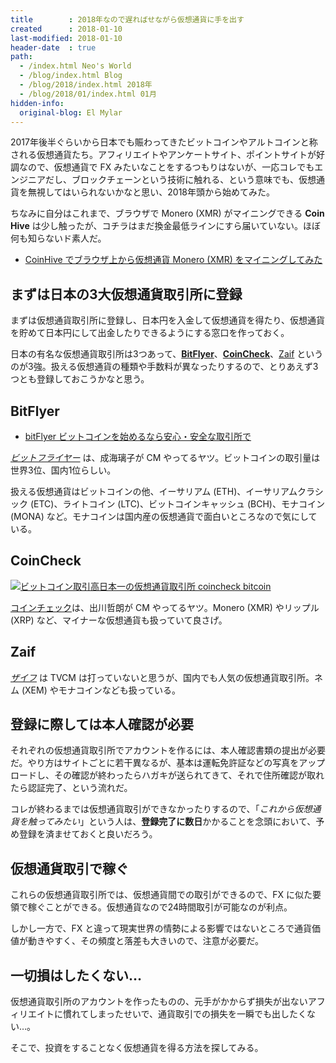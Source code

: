 ```yaml
---
title        : 2018年なので遅ればせながら仮想通貨に手を出す
created      : 2018-01-10
last-modified: 2018-01-10
header-date  : true
path:
  - /index.html Neo's World
  - /blog/index.html Blog
  - /blog/2018/index.html 2018年
  - /blog/2018/01/index.html 01月
hidden-info:
  original-blog: El Mylar
---
```


2017年後半ぐらいから日本でも賑わってきたビットコインやアルトコインと称される仮想通貨たち。アフィリエイトやアンケートサイト、ポイントサイトが好調なので、仮想通貨で FX みたいなことをするつもりはないが、一応コレでもエンジニアだし、ブロックチェーンという技術に触れる、という意味でも、仮想通貨を無視してはいられないかなと思い、2018年頭から始めてみた。

ちなみに自分はこれまで、ブラウザで Monero (XMR) がマイニングできる **Coin Hive** は少し触ったが、コチラはまだ換金最低ラインにすら届いていない。ほぼ何も知らないド素人だ。

- [CoinHive でブラウザ上から仮想通貨 Monero (XMR) をマイニングしてみた](/blog/2017/11/08-01.html)

## まずは日本の3大仮想通貨取引所に登録

まずは仮想通貨取引所に登録し、日本円を入金して仮想通貨を得たり、仮想通貨を貯めて日本円にして出金したりできるようにする窓口を作っておく。

日本の有名な仮想通貨取引所は3つあって、**[BitFlyer](https://bitflyer.jp?bf=u42vxfle)**、**[CoinCheck](https://coincheck.com/?c=aepHhqen_W8)**、[Zaif](https://zaif.jp?ac=3pevwrz04e) というのが3強。扱える仮想通貨の種類や手数料が異なったりするので、とりあえず3つとも登録しておこうかなと思う。

## BitFlyer

- [bitFlyer ビットコインを始めるなら安心・安全な取引所で](https://bitflyer.jp?bf=u42vxfle)

*[ビットフライヤー](https://bitflyer.jp?bf=u42vxfle)* は、成海璃子が CM やってるヤツ。ビットコインの取引量は世界3位、国内1位らしい。

扱える仮想通貨はビットコインの他、イーサリアム (ETH)、イーサリアムクラシック (ETC)、ライトコイン (LTC)、ビットコインキャッシュ (BCH)、モナコイン (MONA) など。モナコインは国内産の仮想通貨で面白いところなので気にしている。

## CoinCheck

[![ビットコイン取引高日本一の仮想通貨取引所 coincheck bitcoin](https://coincheck.com/images/affiliates/05_cc_banner_480x220.png)](https://coincheck.com/?c=aepHhqen_W8)

[コインチェック](https://coincheck.com/?c=aepHhqen_W8)は、出川哲朗が CM やってるヤツ。Monero (XMR) やリップル (XRP) など、マイナーな仮想通貨も扱っていて良さげ。

## Zaif

*[ザイフ](https://zaif.jp?ac=3pevwrz04e)* は TVCM は打っていないと思うが、国内でも人気の仮想通貨取引所。ネム (XEM) やモナコインなども扱っている。

## 登録に際しては本人確認が必要

それぞれの仮想通貨取引所でアカウントを作るには、本人確認書類の提出が必要だ。やり方はサイトごとに若干異なるが、基本は運転免許証などの写真をアップロードし、その確認が終わったらハガキが送られてきて、それで住所確認が取れたら認証完了、という流れだ。

コレが終わるまでは仮想通貨取引ができなかったりするので、「*これから仮想通貨を触ってみたい*」という人は、**登録完了に数日**かかることを念頭において、予め登録を済ませておくと良いだろう。

## 仮想通貨取引で稼ぐ

これらの仮想通貨取引所では、仮想通貨間での取引ができるので、FX に似た要領で稼ぐことができる。仮想通貨なので24時間取引が可能なのが利点。

しかし一方で、FX と違って現実世界の情勢による影響ではないところで通貨価値が動きやすく、その頻度と落差も大きいので、注意が必要だ。

## 一切損はしたくない…

仮想通貨取引所のアカウントを作ったものの、元手がかからず損失が出ないアフィリエイトに慣れてしまったせいで、通貨取引での損失を一瞬でも出したくない…。

そこで、投資をすることなく仮想通貨を得る方法を探してみる。
